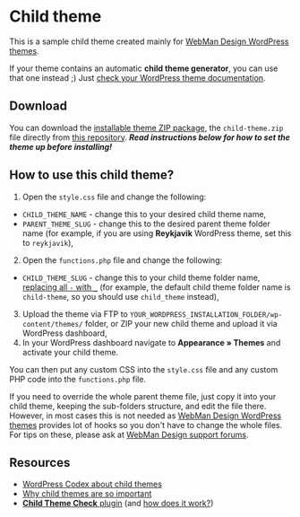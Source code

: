 # Child theme

This is a sample child theme created mainly for [WebMan Design WordPress themes](https://www.webmandesign.eu/).

If your theme contains an automatic **child theme generator**, you can use that one instead ;) Just [check your WordPress theme documentation](https://www.webmandesign.eu/reference/#links-docs).


## Download

You can download the [installable theme ZIP package](https://github.com/webmandesign/child-theme/raw/master/child-theme.zip), the `child-theme.zip` file directly from [this repository](https://github.com/webmandesign/child-theme/).
***Read instructions below for how to set the theme up before installing!***


## How to use this child theme?

1. Open the `style.css` file and change the following:
  * `CHILD_THEME_NAME` - change this to your desired child theme name,
  * `PARENT_THEME_SLUG` - change this to the desired parent theme folder name (for example, if you are using **Reykjavik** WordPress theme, set this to `reykjavik`),
2. Open the `functions.php` file and change the following:
  * `CHILD_THEME_SLUG` - change this to your child theme folder name, [replacing all `-` with `_`](http://php.net/manual/en/functions.user-defined.php) (for example, the default child theme folder name is `child-theme`, so you should use `child_theme` instead), 
3. Upload the theme via FTP to `YOUR_WORDPRESS_INSTALLATION_FOLDER/wp-content/themes/` folder, or ZIP your new child theme and upload it via WordPress dashboard,
4. In your WordPress dashboard navigate to **Appearance &raquo; Themes** and activate your child theme.

You can then put any custom CSS into the `style.css` file and any custom PHP code into the `functions.php` file.

If you need to override the whole parent theme file, just copy it into your child theme, keeping the sub-folders structure, and edit the file there. However, in most cases this is not needed as [WebMan Design WordPress themes](https://www.webmandesign.eu/) provides lot of hooks so you don't have to change the whole files. For tips on these, please ask at [WebMan Design support forums](http://support.webmandesign.eu/).


## Resources

* [WordPress Codex about child themes](http://codex.wordpress.org/Child_Themes)
* [Why child themes are so important](http://www.woothemes.com/2015/07/why-child-themes-matter/)
* [**Child Theme Check** plugin](https://wordpress.org/plugins/child-theme-check/) (and [how does it work?](https://wptavern.com/child-theme-check-plugin-helps-wordpress-users-navigate-parent-theme-updates))